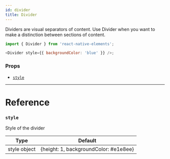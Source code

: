 ```yaml
---
id: divider
title: Divider
---
```


Dividers are visual separators of content. Use Divider when you want to make a
distinction between sections of content.

```js
import { Divider } from 'react-native-elements';

<Divider style={{ backgroundColor: 'blue' }} />;
```

### Props

* [`style`](#style)

---

# Reference

### `style`

Style of the divider

|     Type     |                Default                |
| :----------: | :-----------------------------------: |
| style object | {height: 1, backgroundColor: #e1e8ee} |
